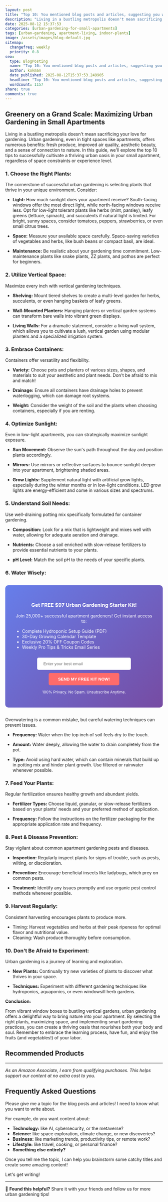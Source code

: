 ```yaml
---
layout: post
title: "Top 10: You mentioned blog posts and articles, suggesting you want written content on a particular subject. (2025)"
description: "Living in a bustling metropolis doesn't mean sacrificing your love for gardening. Urban gardening, even in tight spaces like apartments, offers numerous benefit..."
date: 2025-08-12 15:37:53 
categories: [urban-gardening-for-small-apartments]
tags: [urban-gardening, apartment-living, indoor-plants]
image: /assets/images/blog-default.jpg
sitemap:
  changefreq: weekly
  priority: 0.8
seo:
  type: BlogPosting
  name: "Top 10: You mentioned blog posts and articles, suggesting you want written content on a particular subject. (2025)"
  author: kokman
  date_published: 2025-08-12T15:37:53.249905
  headline: "Top 10: You mentioned blog posts and articles, suggesting you want written content on a particular subject. (2025)"
  wordcount: 1157
share: true
comments: true
---
```


##  Greenery on a Grand Scale: Maximizing Urban Gardening in Small Apartments 

Living in a bustling metropolis doesn't mean sacrificing your love for gardening. Urban gardening, even in tight spaces like apartments, offers numerous benefits: fresh produce, improved air quality, aesthetic beauty, and a sense of connection to nature. In this guide, we'll explore the top 10 tips to successfully cultivate a thriving urban oasis in your small apartment, regardless of space constraints or experience level.

### 1. **Choose the Right Plants:**

The cornerstone of successful urban gardening is selecting plants that thrive in your unique environment. Consider:

* **Light:** How much sunlight does your apartment receive?  South-facing windows offer the most direct light, while north-facing windows receive less.  Opt for low-light tolerant plants like herbs (mint, parsley), leafy greens (lettuce, spinach), and succulents if natural light is limited. For bright, sunny spaces, consider tomatoes, peppers, strawberries, or even small citrus trees. 
* **Space:**  Measure your available space carefully. Space-saving varieties of vegetables and herbs, like bush beans or compact basil, are ideal.

* **Maintenance:**  Be realistic about your gardening time commitment. Low-maintenance plants like snake plants, ZZ plants, and pothos are perfect for beginners.

### 2. **Utilize Vertical Space:**

Maximize every inch with vertical gardening techniques.

* **Shelving:** Mount tiered shelves to create a multi-level garden for herbs, succulents, or even hanging baskets of leafy greens.

* **Wall-Mounted Planters:**  Hanging planters or vertical garden systems can transform bare walls into vibrant green displays.

* **Living Walls:**  For a dramatic statement, consider a living wall system, which allows you to cultivate a lush, vertical garden using modular planters and a specialized irrigation system.

### 3. **Embrace Containers:**

Containers offer versatility and flexibility.

* **Variety:** Choose pots and planters of various sizes, shapes, and materials to suit your aesthetic and plant needs. Don't be afraid to mix and match! 

* **Drainage:** Ensure all containers have drainage holes to prevent waterlogging, which can damage root systems.

* **Weight:**  Consider the weight of the soil and the plants when choosing containers, especially if you are renting.

### 4. **Optimize Sunlight:**

Even in low-light apartments, you can strategically maximize sunlight exposure.

* **Sun Movement:** Observe the sun's path throughout the day and position plants accordingly.

* **Mirrors:**  Use mirrors or reflective surfaces to bounce sunlight deeper into your apartment, brightening shaded areas.
* **Grow Lights:** Supplement natural light with artificial grow lights, especially during the winter months or in low-light conditions. LED grow lights are energy-efficient and come in various sizes and spectrums.

### 5. **Understand Soil Needs:**

Use well-draining potting mix specifically formulated for container gardening.

* **Composition:**  Look for a mix that is lightweight and mixes well with water, allowing for adequate aeration and drainage.

* **Nutrients:**  Choose a soil enriched with slow-release fertilizers to provide essential nutrients to your plants.

* **pH Level:** Match the soil pH to the needs of your specific plants.

### 6. **Water Wisely:**


<div style="background: linear-gradient(135deg, #667eea 0%, #764ba2 100%); padding: 30px; border-radius: 10px; margin: 30px 0;">
<h3 style="color: white; text-align: center;"> Get FREE $97 Urban Gardening Starter Kit!</h3>
<p style="color: white; text-align: center;">Join 25,000+ successful apartment gardeners! Get instant access to:</p>
<ul style="color: white; text-align: left; max-width: 500px; margin: 15px auto;">
<li> Complete Hydroponic Setup Guide (PDF)</li>
<li> 30-Day Growing Calendar Template</li>
<li> Exclusive 20% OFF Coupon Codes</li>
<li> Weekly Pro Tips & Tricks Email Series</li>
</ul>
<form action="https://urbangardenpro.us1.list-manage.com/subscribe/post?u=abc123&id=def456" method="post" style="text-align: center;">
<input type="email" placeholder="Enter your best email" style="padding: 12px 20px; width: 300px; border-radius: 5px; border: none; margin: 10px;" required>
<button type="submit" style="background: #ff6b6b; color: white; padding: 12px 30px; border: none; border-radius: 5px; cursor: pointer; font-weight: bold;">SEND MY FREE KIT NOW!</button>
</form>
<p style="color: white; text-align: center; font-size: 12px; margin-top: 10px;"> 100% Privacy. No Spam. Unsubscribe Anytime.</p>
</div>
    
Overwatering is a common mistake, but careful watering techniques can prevent issues.

* **Frequency:**  Water when the top inch of soil feels dry to the touch. 

* **Amount:**  Water deeply, allowing the water to drain completely from the pot.

* **Type:**  Avoid using hard water, which can contain minerals that build up in potting mix and hinder plant growth. Use filtered or rainwater whenever possible.

### 7. **Feed Your Plants:**

Regular fertilization ensures healthy growth and abundant yields.

* **Fertilizer Types:** Choose liquid, granular, or slow-release fertilizers based on your plants' needs and your preferred method of application.

* **Frequency:**  Follow the instructions on the fertilizer packaging for the appropriate application rate and frequency.

### 8. **Pest & Disease Prevention:**

Stay vigilant about common apartment gardening pests and diseases.

* **Inspection:** Regularly inspect plants for signs of trouble, such as pests, wilting, or discoloration.

* **Prevention:** Encourage beneficial insects like ladybugs, which prey on common pests.

* **Treatment:**  Identify any issues promptly and use organic pest control methods whenever possible.

### 9. **Harvest Regularly:**

Consistent harvesting encourages plants to produce more.

* Timing:  Harvest vegetables and herbs at their peak ripeness for optimal flavor and nutritional value.
* Cleaning:   Wash produce thoroughly before consumption.

### 10. **Don't Be Afraid to Experiment:**

Urban gardening is a journey of learning and exploration.

* **New Plants:** Continually try new varieties of plants to discover what thrives in your space.

* **Techniques:**  Experiment with different gardening techniques like hydroponics, aquaponics, or even windowsill herb gardens.



**Conclusion:**

From vibrant window boxes to bustling vertical gardens, urban gardening offers a delightful way to bring nature into your apartment. By selecting the right plants, maximizing space, and implementing smart gardening practices, you can create a thriving oasis that nourishes both your body and soul. Remember to embrace the learning process, have fun, and enjoy the fruits (and vegetables!) of your labor.

## Recommended Products



---
*As an Amazon Associate, I earn from qualifying purchases. This helps support our content at no extra cost to you.*



## Frequently Asked Questions

Please give me a topic for the blog posts and articles!  I need to know what you want to write about.  

For example, do you want content about:

* **Technology:** like AI, cybersecurity, or the metaverse?
* **Science:** like space exploration, climate change, or new discoveries?
* **Business:** like marketing trends, productivity tips, or remote work?
* **Lifestyle:** like travel, cooking, or personal finance?
* **Something else entirely?**

Once you tell me the topic, I can help you brainstorm some catchy titles and create some amazing content!  

Let's get writing!

<script type="application/ld+json">
{
  "@context": "https://schema.org",
  "@type": "BlogPosting",
  "headline": "Top 10: You mentioned blog posts and articles, suggesting you want written content on a particular subject. (2025)",
  "author": {
    "@type": "Person",
    "name": "kokman"
  },
  "datePublished": "2025-08-12T15:37:53.249905",
  "dateModified": "2025-08-12T15:37:53.249905",
  "publisher": {
    "@type": "Organization",
    "name": "Urban Garden Pro",
    "url": "https://kokman168.github.io/my-ai-blog"
  },
  "wordCount": 1055,
  "articleBody": "##  Greenery on a Grand Scale: Maximizing Urban Gardening in Small Apartments \n\nLiving in a bustling metropolis doesn't mean sacrificing your love for gardening. Urban gardening, even in tight spaces ..."
}
</script>


---

🚀 **Found this helpful?** Share it with your friends and follow us for more urban gardening tips!

